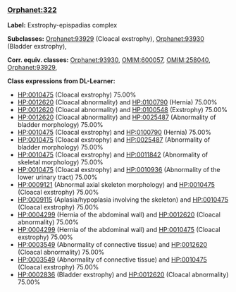 
### [Orphanet:322](http://www.orpha.net/ORDO/Orphanet_322)
**Label:** Exstrophy-epispadias complex

**Subclasses:** [Orphanet:93929](http://www.orpha.net/ORDO/Orphanet_93929) (Cloacal exstrophy), [Orphanet:93930](http://www.orpha.net/ORDO/Orphanet_93930) (Bladder exstrophy), 

**Corr. equiv. classes:** [Orphanet:93930](http://www.orpha.net/ORDO/Orphanet_93930), [OMIM:600057](http://purl.obolibrary.org/obo/OMIM_600057), [OMIM:258040](http://purl.obolibrary.org/obo/OMIM_258040), [Orphanet:93929](http://www.orpha.net/ORDO/Orphanet_93929), 

**Class expressions from DL-Learner:**

- [HP:0010475](http://purl.obolibrary.org/obo/HP_0010475) (Cloacal exstrophy) 75.00%
- [HP:0012620](http://purl.obolibrary.org/obo/HP_0012620) (Cloacal abnormality) and [HP:0100790](http://purl.obolibrary.org/obo/HP_0100790) (Hernia) 75.00%
- [HP:0012620](http://purl.obolibrary.org/obo/HP_0012620) (Cloacal abnormality) and [HP:0100548](http://purl.obolibrary.org/obo/HP_0100548) (Exstrophy) 75.00%
- [HP:0012620](http://purl.obolibrary.org/obo/HP_0012620) (Cloacal abnormality) and [HP:0025487](http://purl.obolibrary.org/obo/HP_0025487) (Abnormality of bladder morphology) 75.00%
- [HP:0010475](http://purl.obolibrary.org/obo/HP_0010475) (Cloacal exstrophy) and [HP:0100790](http://purl.obolibrary.org/obo/HP_0100790) (Hernia) 75.00%
- [HP:0010475](http://purl.obolibrary.org/obo/HP_0010475) (Cloacal exstrophy) and [HP:0025487](http://purl.obolibrary.org/obo/HP_0025487) (Abnormality of bladder morphology) 75.00%
- [HP:0010475](http://purl.obolibrary.org/obo/HP_0010475) (Cloacal exstrophy) and [HP:0011842](http://purl.obolibrary.org/obo/HP_0011842) (Abnormality of skeletal morphology) 75.00%
- [HP:0010475](http://purl.obolibrary.org/obo/HP_0010475) (Cloacal exstrophy) and [HP:0010936](http://purl.obolibrary.org/obo/HP_0010936) (Abnormality of the lower urinary tract) 75.00%
- [HP:0009121](http://purl.obolibrary.org/obo/HP_0009121) (Abnormal axial skeleton morphology) and [HP:0010475](http://purl.obolibrary.org/obo/HP_0010475) (Cloacal exstrophy) 75.00%
- [HP:0009115](http://purl.obolibrary.org/obo/HP_0009115) (Aplasia/hypoplasia involving the skeleton) and [HP:0010475](http://purl.obolibrary.org/obo/HP_0010475) (Cloacal exstrophy) 75.00%
- [HP:0004299](http://purl.obolibrary.org/obo/HP_0004299) (Hernia of the abdominal wall) and [HP:0012620](http://purl.obolibrary.org/obo/HP_0012620) (Cloacal abnormality) 75.00%
- [HP:0004299](http://purl.obolibrary.org/obo/HP_0004299) (Hernia of the abdominal wall) and [HP:0010475](http://purl.obolibrary.org/obo/HP_0010475) (Cloacal exstrophy) 75.00%
- [HP:0003549](http://purl.obolibrary.org/obo/HP_0003549) (Abnormality of connective tissue) and [HP:0012620](http://purl.obolibrary.org/obo/HP_0012620) (Cloacal abnormality) 75.00%
- [HP:0003549](http://purl.obolibrary.org/obo/HP_0003549) (Abnormality of connective tissue) and [HP:0010475](http://purl.obolibrary.org/obo/HP_0010475) (Cloacal exstrophy) 75.00%
- [HP:0002836](http://purl.obolibrary.org/obo/HP_0002836) (Bladder exstrophy) and [HP:0012620](http://purl.obolibrary.org/obo/HP_0012620) (Cloacal abnormality) 75.00%


